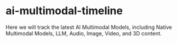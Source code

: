 # ai-multimodal-timeline
Here we will track the latest AI Multimodal Models, including Native Multimodal Models, LLM, Audio, Image, Video, and 3D content.
